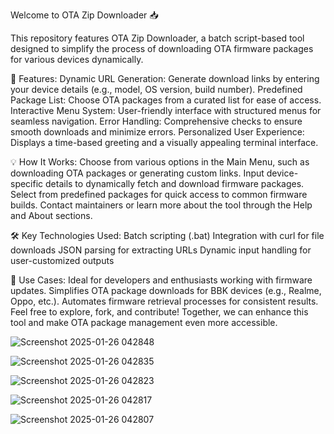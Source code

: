 Welcome to OTA Zip Downloader 📥

This repository features OTA Zip Downloader, a batch script-based tool designed to simplify the process of downloading OTA firmware packages for various devices dynamically.

🚀 Features:
Dynamic URL Generation: Generate download links by entering your device details (e.g., model, OS version, build number).
Predefined Package List: Choose OTA packages from a curated list for ease of access.
Interactive Menu System: User-friendly interface with structured menus for seamless navigation.
Error Handling: Comprehensive checks to ensure smooth downloads and minimize errors.
Personalized User Experience: Displays a time-based greeting and a visually appealing terminal interface.


💡 How It Works:
Choose from various options in the Main Menu, such as downloading OTA packages or generating custom links.
Input device-specific details to dynamically fetch and download firmware packages.
Select from predefined packages for quick access to common firmware builds.
Contact maintainers or learn more about the tool through the Help and About sections.


🛠️ Key Technologies Used:
Batch scripting (.bat)
Integration with curl for file downloads
JSON parsing for extracting URLs
Dynamic input handling for user-customized outputs


🎯 Use Cases:
Ideal for developers and enthusiasts working with firmware updates.
Simplifies OTA package downloads for BBK devices (e.g., Realme, Oppo, etc.).
Automates firmware retrieval processes for consistent results.
Feel free to explore, fork, and contribute! Together, we can enhance this tool and make OTA package management even more accessible.

![Screenshot 2025-01-26 042848](https://github.com/user-attachments/assets/b88ffc68-58a2-490b-a09f-2c0c593fbe2b)

![Screenshot 2025-01-26 042835](https://github.com/user-attachments/assets/1bbe9ce4-0eaa-4f1f-aa97-5e0f65091720)

![Screenshot 2025-01-26 042823](https://github.com/user-attachments/assets/daa5d4df-e450-4b37-bb1f-3853e25f0e89)

![Screenshot 2025-01-26 042817](https://github.com/user-attachments/assets/5f596279-de64-4bae-8a65-3bd215038d32)

![Screenshot 2025-01-26 042807](https://github.com/user-attachments/assets/6a65b108-1b6d-44b0-89e1-2dcb3487ca21)

